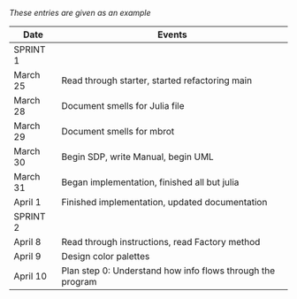 *These entries are given as an example*

| Date      | Events
|-----------|--------------------
| SPRINT 1  |
| March 25  | Read through starter, started refactoring main
| March 28  | Document smells for Julia file
| March 29  | Document smells for mbrot
| March 30  | Begin SDP, write Manual, begin UML
| March 31  | Began implementation, finished all but julia
| April 1   | Finished implementation, updated documentation
| SPRINT 2  |
| April 8   | Read through instructions, read Factory method
| April 9   | Design color palettes
| April 10  | Plan step 0: Understand how info flows through the program
